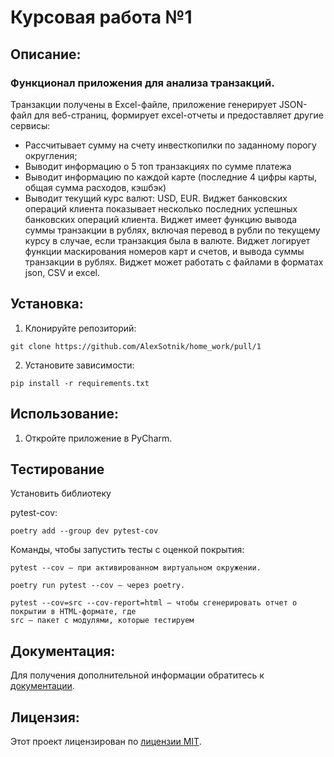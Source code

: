 # Курсовая работа №1 
## Описание: 
### Функционал приложения для анализа транзакций. 
Транзакции получены в Excel-файле, приложение генерирует JSON-файл для веб-страниц, формирует
excel-отчеты и предоставляет другие сервисы:
- Рассчитывает сумму на счету инвесткопилки по заданному порогу округления;
- Выводит информацию о 5 топ транзакциях по сумме платежа
- Выводит информацию по каждой карте (последние 4 цифры карты, общая сумма расходов, кэшбэк)
- Выводит текущий курс валют: USD, EUR.
Виджет банковских операций клиента показывает несколько последних успешных банковских 
операций клиента. 
Виджет имеет функцию вывода суммы транзакции в рублях, включая перевод в рубли по текущему 
курсу в случае, если транзакция была в валюте. 
Виджет логирует функции маскирования номеров карт и счетов, и вывода суммы транзакции в рублях. 
Виджет может работать с файлами в форматах json, CSV и excel.



## Установка:

1. Клонируйте репозиторий:
```
git clone https://github.com/AlexSotnik/home_work/pull/1
```
2. Установите зависимости:
```
pip install -r requirements.txt
```
## Использование:

1. Откройте приложение в PyCharm.

## Тестирование

Установить библиотеку

pytest-cov:
```
poetry add --group dev pytest-cov
```
Команды, чтобы запустить тесты с оценкой покрытия:

    pytest --cov — при активированном виртуальном окружении.

    poetry run pytest --cov — через poetry.

    pytest --cov=src --cov-report=html — чтобы сгенерировать отчет о покрытии в HTML-формате, где
    src — пакет c модулями, которые тестируем

## Документация:

Для получения дополнительной информации обратитесь к [документации](docs/README.md).

## Лицензия:

Этот проект лицензирован по [лицензии MIT](LICENSE).